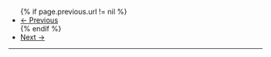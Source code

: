 <nav aria-label="...">
  <ul class="pager">
        {% if page.previous.url != nil %}
                <li class="previous"><a href="{{ site.baseurl }}{{ page.previous.url }}"><span aria-hidden="true">&larr;</span> Previous</a></li>
        {% endif %}
    <li class="next"><a href="{{ site.baseurl }}{{ page.next.url }}">Next <span aria-hidden="true">&rarr;</span></a></li>
  </ul>
</nav>

* * *
